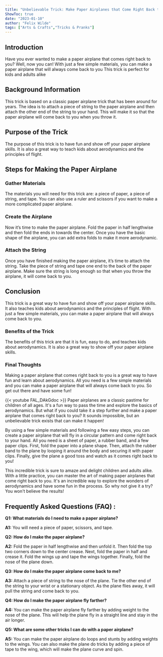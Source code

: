```yaml
---
title: "Unbelievable Trick: Make Paper Airplanes that Come Right Back to You!"
ShowToc: true 
date: "2023-01-10"
author: "Felix Wilde" 
tags: ["Arts & Crafts","Tricks & Pranks"]
---
```

## Introduction

Have you ever wanted to make a paper airplane that comes right back to you? Well, now you can! With just a few simple materials, you can make a paper airplane that will always come back to you This trick is perfect for kids and adults alike 

## Background Information

This trick is based on a classic paper airplane trick that has been around for years. The idea is to attach a piece of string to the paper airplane and then attach the other end of the string to your hand. This will make it so that the paper airplane will come back to you when you throw it. 

## Purpose of the Trick

The purpose of this trick is to have fun and show off your paper airplane skills. It is also a great way to teach kids about aerodynamics and the principles of flight.

## Steps for Making the Paper Airplane

### Gather Materials

The materials you will need for this trick are: a piece of paper, a piece of string, and tape. You can also use a ruler and scissors if you want to make a more complicated paper airplane. 

### Create the Airplane

Now it’s time to make the paper airplane. Fold the paper in half lengthwise and then fold the ends in towards the center. Once you have the basic shape of the airplane, you can add extra folds to make it more aerodynamic. 

### Attach the String

Once you have finished making the paper airplane, it’s time to attach the string. Take the piece of string and tape one end to the back of the paper airplane. Make sure the string is long enough so that when you throw the airplane, it will come back to you. 

## Conclusion

This trick is a great way to have fun and show off your paper airplane skills. It also teaches kids about aerodynamics and the principles of flight. With just a few simple materials, you can make a paper airplane that will always come back to you. 

### Benefits of the Trick

The benefits of this trick are that it is fun, easy to do, and teaches kids about aerodynamics. It is also a great way to show off your paper airplane skills. 

### Final Thoughts

Making a paper airplane that comes right back to you is a great way to have fun and learn about aerodynamics. All you need is a few simple materials and you can make a paper airplane that will always come back to you. So get out there and have some fun!

{{< youtube FAL_DAkGdoc >}} 
Paper airplanes are a classic pastime for children of all ages. It's a fun way to pass the time and explore the basics of aerodynamics. But what if you could take it a step further and make a paper airplane that comes right back to you? It sounds impossible, but an unbelievable trick exists that can make it happen!

By using a few simple materials and following a few easy steps, you can create a paper airplane that will fly in a circular pattern and come right back to your hand. All you need is a sheet of paper, a rubber band, and a few paper clips. First, fold the paper into a plane shape. Then, attach the rubber band to the plane by looping it around the body and securing it with paper clips. Finally, give the plane a good toss and watch as it comes right back to you!

This incredible trick is sure to amaze and delight children and adults alike. With a little practice, you can master the art of making paper airplanes that come right back to you. It's an incredible way to explore the wonders of aerodynamics and have some fun in the process. So why not give it a try? You won't believe the results!

## Frequently Asked Questions (FAQ) :
**Q1: What materials do I need to make a paper airplane?**

**A1:** You will need a piece of paper, scissors, and tape.

**Q2: How do I make the paper airplane?**

**A2:** Fold the paper in half lengthwise and then unfold it. Then fold the top two corners down to the center crease. Next, fold the paper in half and crease it. Fold the wings up and tape the wings together. Finally, fold the nose of the plane down.

**Q3: How do I make the paper airplane come back to me?**

**A3:** Attach a piece of string to the nose of the plane. Tie the other end of the string to your wrist or a stationary object. As the plane flies away, it will pull the string and come back to you.

**Q4: How do I make the paper airplane fly farther?**

**A4:** You can make the paper airplane fly farther by adding weight to the nose of the plane. This will help the plane fly in a straight line and stay in the air longer.

**Q5: What are some other tricks I can do with a paper airplane?**

**A5:** You can make the paper airplane do loops and stunts by adding weights to the wings. You can also make the plane do tricks by adding a piece of tape to the wing, which will make the plane curve and spin.



